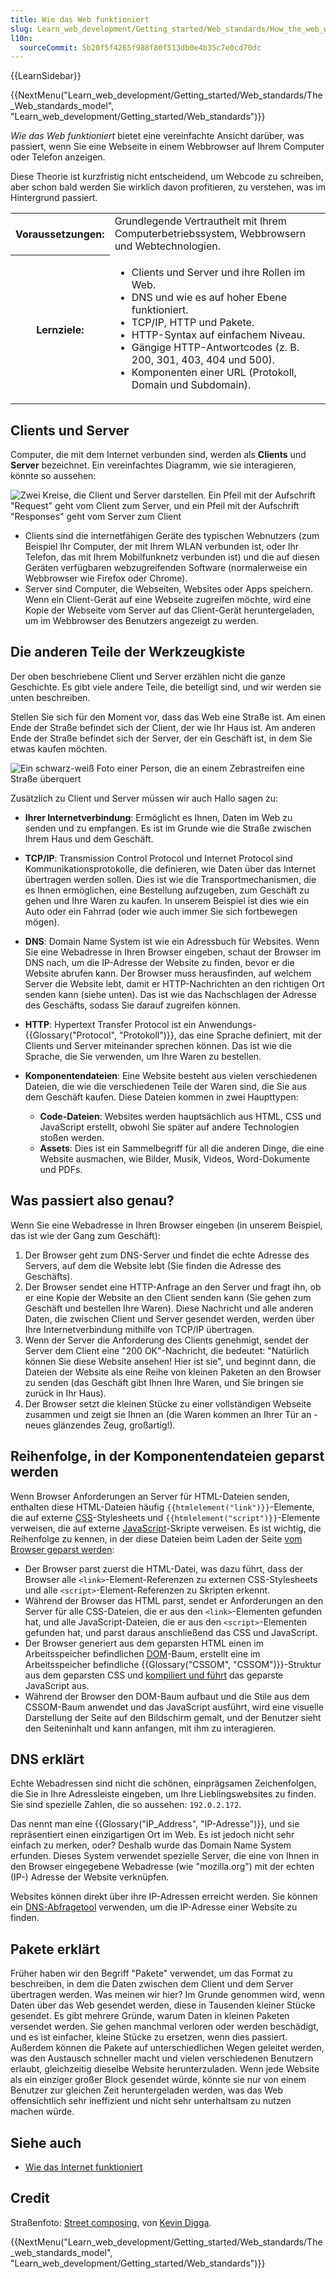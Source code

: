 ```yaml
---
title: Wie das Web funktioniert
slug: Learn_web_development/Getting_started/Web_standards/How_the_web_works
l10n:
  sourceCommit: 5b20f5f4265f988f80f513db0e4b35c7e0cd70dc
---
```


{{LearnSidebar}}

{{NextMenu("Learn_web_development/Getting_started/Web_standards/The_Web_standards_model", "Learn_web_development/Getting_started/Web_standards")}}

_Wie das Web funktioniert_ bietet eine vereinfachte Ansicht darüber, was passiert, wenn Sie eine Webseite in einem Webbrowser auf Ihrem Computer oder Telefon anzeigen.

Diese Theorie ist kurzfristig nicht entscheidend, um Webcode zu schreiben, aber schon bald werden Sie wirklich davon profitieren, zu verstehen, was im Hintergrund passiert.

<table>
  <tbody>
    <tr>
      <th scope="row">Voraussetzungen:</th>
      <td>
        Grundlegende Vertrautheit mit Ihrem Computerbetriebssystem, Webbrowsern und Webtechnologien.
      </td>
    </tr>
    <tr>
      <th scope="row">Lernziele:</th>
      <td>
        <ul>
          <li>Clients und Server und ihre Rollen im Web.</li>
          <li>DNS und wie es auf hoher Ebene funktioniert.</li>
          <li>TCP/IP, HTTP und Pakete.</li>
          <li>HTTP-Syntax auf einfachem Niveau.</li>
          <li>Gängige HTTP-Antwortcodes (z. B. 200, 301, 403, 404 und 500).</li>
          <li>Komponenten einer URL (Protokoll, Domain und Subdomain).</li>
        </ul>
      </td>
    </tr>
  </tbody>
</table>

## Clients und Server

Computer, die mit dem Internet verbunden sind, werden als **Clients** und **Server** bezeichnet. Ein vereinfachtes Diagramm, wie sie interagieren, könnte so aussehen:

![Zwei Kreise, die Client und Server darstellen. Ein Pfeil mit der Aufschrift "Request" geht vom Client zum Server, und ein Pfeil mit der Aufschrift "Responses" geht vom Server zum Client](simple-client-server.png)

- Clients sind die internetfähigen Geräte des typischen Webnutzers (zum Beispiel Ihr Computer, der mit Ihrem WLAN verbunden ist, oder Ihr Telefon, das mit Ihrem Mobilfunknetz verbunden ist) und die auf diesen Geräten verfügbaren webzugreifenden Software (normalerweise ein Webbrowser wie Firefox oder Chrome).
- Server sind Computer, die Webseiten, Websites oder Apps speichern. Wenn ein Client-Gerät auf eine Webseite zugreifen möchte, wird eine Kopie der Webseite vom Server auf das Client-Gerät heruntergeladen, um im Webbrowser des Benutzers angezeigt zu werden.

## Die anderen Teile der Werkzeugkiste

Der oben beschriebene Client und Server erzählen nicht die ganze Geschichte. Es gibt viele andere Teile, die beteiligt sind, und wir werden sie unten beschreiben.

Stellen Sie sich für den Moment vor, dass das Web eine Straße ist. Am einen Ende der Straße befindet sich der Client, der wie Ihr Haus ist. Am anderen Ende der Straße befindet sich der Server, der ein Geschäft ist, in dem Sie etwas kaufen möchten.

![Ein schwarz-weiß Foto einer Person, die an einem Zebrastreifen eine Straße überquert](road.jpg)

Zusätzlich zu Client und Server müssen wir auch Hallo sagen zu:

- **Ihrer Internetverbindung**: Ermöglicht es Ihnen, Daten im Web zu senden und zu empfangen. Es ist im Grunde wie die Straße zwischen Ihrem Haus und dem Geschäft.
- **TCP/IP**: Transmission Control Protocol und Internet Protocol sind Kommunikationsprotokolle, die definieren, wie Daten über das Internet übertragen werden sollen. Dies ist wie die Transportmechanismen, die es Ihnen ermöglichen, eine Bestellung aufzugeben, zum Geschäft zu gehen und Ihre Waren zu kaufen. In unserem Beispiel ist dies wie ein Auto oder ein Fahrrad (oder wie auch immer Sie sich fortbewegen mögen).
- **DNS**: Domain Name System ist wie ein Adressbuch für Websites. Wenn Sie eine Webadresse in Ihren Browser eingeben, schaut der Browser im DNS nach, um die IP-Adresse der Website zu finden, bevor er die Website abrufen kann. Der Browser muss herausfinden, auf welchem Server die Website lebt, damit er HTTP-Nachrichten an den richtigen Ort senden kann (siehe unten). Das ist wie das Nachschlagen der Adresse des Geschäfts, sodass Sie darauf zugreifen können.
- **HTTP**: Hypertext Transfer Protocol ist ein Anwendungs-{{Glossary("Protocol", "Protokoll")}}, das eine Sprache definiert, mit der Clients und Server miteinander sprechen können. Das ist wie die Sprache, die Sie verwenden, um Ihre Waren zu bestellen.
- **Komponentendateien**: Eine Website besteht aus vielen verschiedenen Dateien, die wie die verschiedenen Teile der Waren sind, die Sie aus dem Geschäft kaufen. Diese Dateien kommen in zwei Haupttypen:

  - **Code-Dateien**: Websites werden hauptsächlich aus HTML, CSS und JavaScript erstellt, obwohl Sie später auf andere Technologien stoßen werden.
  - **Assets**: Dies ist ein Sammelbegriff für all die anderen Dinge, die eine Website ausmachen, wie Bilder, Musik, Videos, Word-Dokumente und PDFs.

## Was passiert also genau?

Wenn Sie eine Webadresse in Ihren Browser eingeben (in unserem Beispiel, das ist wie der Gang zum Geschäft):

1. Der Browser geht zum DNS-Server und findet die echte Adresse des Servers, auf dem die Website lebt (Sie finden die Adresse des Geschäfts).
2. Der Browser sendet eine HTTP-Anfrage an den Server und fragt ihn, ob er eine Kopie der Website an den Client senden kann (Sie gehen zum Geschäft und bestellen Ihre Waren). Diese Nachricht und alle anderen Daten, die zwischen Client und Server gesendet werden, werden über Ihre Internetverbindung mithilfe von TCP/IP übertragen.
3. Wenn der Server die Anforderung des Clients genehmigt, sendet der Server dem Client eine "200 OK"-Nachricht, die bedeutet: "Natürlich können Sie diese Website ansehen! Hier ist sie", und beginnt dann, die Dateien der Website als eine Reihe von kleinen Paketen an den Browser zu senden (das Geschäft gibt Ihnen Ihre Waren, und Sie bringen sie zurück in Ihr Haus).
4. Der Browser setzt die kleinen Stücke zu einer vollständigen Webseite zusammen und zeigt sie Ihnen an (die Waren kommen an Ihrer Tür an - neues glänzendes Zeug, großartig!).

## Reihenfolge, in der Komponentendateien geparst werden

Wenn Browser Anforderungen an Server für HTML-Dateien senden, enthalten diese HTML-Dateien häufig `{{htmlelement("link")}}`-Elemente, die auf externe [CSS](/de/docs/Learn_web_development/Core/Styling_basics)-Stylesheets und `{{htmlelement("script")}}`-Elemente verweisen, die auf externe [JavaScript](/de/docs/Learn_web_development/Core/Scripting)-Skripte verweisen. Es ist wichtig, die Reihenfolge zu kennen, in der diese Dateien beim Laden der Seite [vom Browser geparst werden](/de/docs/Web/Performance/How_browsers_work#parsing):

- Der Browser parst zuerst die HTML-Datei, was dazu führt, dass der Browser alle `<link>`-Element-Referenzen zu externen CSS-Stylesheets und alle `<script>`-Element-Referenzen zu Skripten erkennt.
- Während der Browser das HTML parst, sendet er Anforderungen an den Server für alle CSS-Dateien, die er aus den `<link>`-Elementen gefunden hat, und alle JavaScript-Dateien, die er aus den `<script>`-Elementen gefunden hat, und parst daraus anschließend das CSS und JavaScript.
- Der Browser generiert aus dem geparsten HTML einen im Arbeitsspeicher befindlichen [DOM](/de/docs/Web/API/Document_Object_Model)-Baum, erstellt eine im Arbeitsspeicher befindliche {{Glossary("CSSOM", "CSSOM")}}-Struktur aus dem geparsten CSS und [kompiliert und führt](/de/docs/Web/Performance/How_browsers_work#javascript_compilation) das geparste JavaScript aus.
- Während der Browser den DOM-Baum aufbaut und die Stile aus dem CSSOM-Baum anwendet und das JavaScript ausführt, wird eine visuelle Darstellung der Seite auf den Bildschirm gemalt, und der Benutzer sieht den Seiteninhalt und kann anfangen, mit ihm zu interagieren.

## DNS erklärt

Echte Webadressen sind nicht die schönen, einprägsamen Zeichenfolgen, die Sie in Ihre Adressleiste eingeben, um Ihre Lieblingswebsites zu finden. Sie sind spezielle Zahlen, die so aussehen: `192.0.2.172`.

Das nennt man eine {{Glossary("IP_Address", "IP-Adresse")}}, und sie repräsentiert einen einzigartigen Ort im Web. Es ist jedoch nicht sehr einfach zu merken, oder? Deshalb wurde das Domain Name System erfunden. Dieses System verwendet spezielle Server, die eine von Ihnen in den Browser eingegebene Webadresse (wie "mozilla.org") mit der echten (IP-) Adresse der Website verknüpfen.

Websites können direkt über ihre IP-Adressen erreicht werden. Sie können ein [DNS-Abfragetool](https://www.nslookup.io/website-to-ip-lookup/) verwenden, um die IP-Adresse einer Website zu finden.

## Pakete erklärt

Früher haben wir den Begriff "Pakete" verwendet, um das Format zu beschreiben, in dem die Daten zwischen dem Client und dem Server übertragen werden. Was meinen wir hier? Im Grunde genommen wird, wenn Daten über das Web gesendet werden, diese in Tausenden kleiner Stücke gesendet. Es gibt mehrere Gründe, warum Daten in kleinen Paketen versendet werden. Sie gehen manchmal verloren oder werden beschädigt, und es ist einfacher, kleine Stücke zu ersetzen, wenn dies passiert. Außerdem können die Pakete auf unterschiedlichen Wegen geleitet werden, was den Austausch schneller macht und vielen verschiedenen Benutzern erlaubt, gleichzeitig dieselbe Website herunterzuladen. Wenn jede Website als ein einziger großer Block gesendet würde, könnte sie nur von einem Benutzer zur gleichen Zeit heruntergeladen werden, was das Web offensichtlich sehr ineffizient und nicht sehr unterhaltsam zu nutzen machen würde.

## Siehe auch

- [Wie das Internet funktioniert](/de/docs/Learn_web_development/Howto/Web_mechanics/How_does_the_Internet_work)

## Credit

Straßenfoto: [Street composing](https://www.pinterest.com/pin/400538960580676851/), von [Kevin Digga](https://www.pinterest.com/kevindigga/).

{{NextMenu("Learn_web_development/Getting_started/Web_standards/The_web_standards_model", "Learn_web_development/Getting_started/Web_standards")}}
